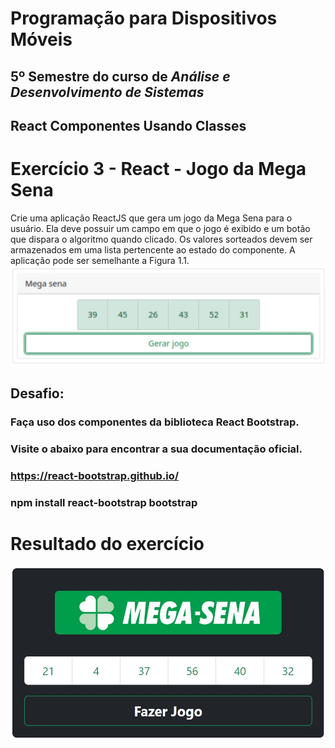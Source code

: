 # Programação para Dispositivos Móveis
## 5º Semestre do curso de *Análise e Desenvolvimento de Sistemas*
## React Componentes Usando Classes
# Exercício 3 - React - Jogo da Mega Sena

Crie uma aplicação ReactJS que gera um jogo da Mega Sena para o usuário. Ela deve possuir um campo em que o jogo é exibido e um botão que dispara o algoritmo quando clicado. Os valores sorteados devem ser armazenados em uma lista pertencente ao estado do componente. A aplicação pode ser semelhante a Figura 1.1.
![Figura Solicitada:](./src/images/como_pediu.jpg "Figura 1.1")

## Desafio:  
### Faça uso dos componentes da biblioteca React Bootstrap. 
### Visite o abaixo para encontrar a sua documentação oficial.
### https://react-bootstrap.github.io/
### npm install react-bootstrap bootstrap
#
# Resultado do exercício
![Figura Final:](./src/images/como_ficou.jpg "Figura Resultado")
